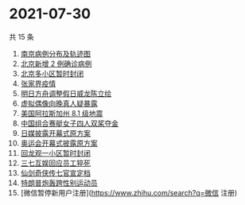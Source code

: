# 2021-07-30

共 15 条

<!-- BEGIN ZHIHUSEARCH -->
<!-- 最后更新时间 Fri Jul 30 2021 08:27:00 GMT+0800 (China Standard Time) -->
1. [南京病例分布及轨迹图](https://www.zhihu.com/search?q=南京疫情)
1. [北京新增 2 例确诊病例](https://www.zhihu.com/search?q=北京疫情)
1. [北京多小区暂时封闭](https://www.zhihu.com/search?q=北京疫情)
1. [张家界疫情](https://www.zhihu.com/search?q=张家界)
1. [明日方舟调整假日威龙陈立绘](https://www.zhihu.com/search?q=明日方舟)
1. [虚拟偶像向晚真人疑暴露](https://www.zhihu.com/search?q=A-Soul)
1. [美国阿拉斯加州 8.1 级地震](https://www.zhihu.com/search?q=美国地震)
1. [中国组合赛艇女子四人双桨夺金](https://www.zhihu.com/search?q=赛艇)
1. [日媒披露开幕式原方案](https://www.zhihu.com/search?q=奥运会开幕式)
1. [奥运会开幕式披露原方案](https://www.zhihu.com/search?q=任天堂)
1. [回龙观一小区暂时封闭](https://www.zhihu.com/search?q=北京疫情)
1. [三七互娱回应员工猝死](https://www.zhihu.com/search?q=三七互娱)
1. [仙剑奇侠传七官宣定档](https://www.zhihu.com/search?q=仙剑奇侠传七)
1. [特朗普炮轰跨性别运动员](https://www.zhihu.com/search?q=跨性别运动员)
1. [微信暂停新用户注册](https://www.zhihu.com/search?q=微信 注册)
<!-- END ZHIHUSEARCH -->
